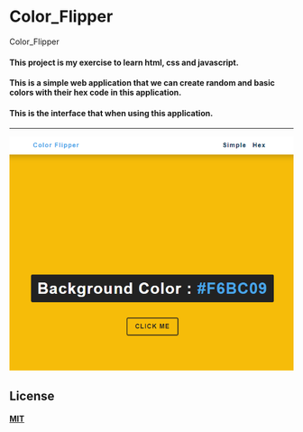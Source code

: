 # Color_Flipper
Color_Flipper

#### This project is my exercise to learn html, css and javascript.

#### This is a simple web application that we can create random and basic colors with their hex code in this application.

#### This is the interface that when using this application.
_______________________________________________________________________________________________________________________

<p align="center">
  <img src="https://github.com/batuhncbk/Color_Flipper/blob/main/color_flipper.PNG" alt="Github görselim"/>
</p>

## License
#### [MIT](https://choosealicense.com/licenses/mit/)

